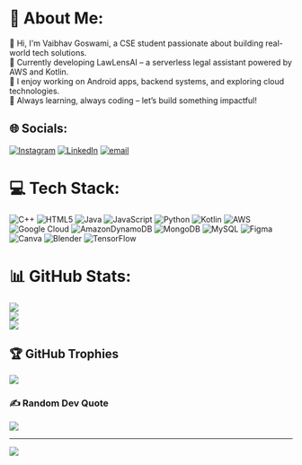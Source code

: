 # 💫 About Me:
👋 Hi, I'm Vaibhav Goswami, a CSE student passionate about building real-world tech solutions.  <br>📱 Currently developing LawLensAI – a serverless legal assistant powered by AWS and Kotlin.  <br>🚀 I enjoy working on Android apps, backend systems, and exploring cloud technologies.  <br>🌱 Always learning, always coding – let’s build something impactful!<br>


## 🌐 Socials:
[![Instagram](https://img.shields.io/badge/Instagram-%23E4405F.svg?logo=Instagram&logoColor=white)](https://instagram.com/14o9_vaibhav.gsmi) [![LinkedIn](https://img.shields.io/badge/LinkedIn-%230077B5.svg?logo=linkedin&logoColor=white)](https://linkedin.com/in/in/mist-vaibhav-goswami) [![email](https://img.shields.io/badge/Email-D14836?logo=gmail&logoColor=white)](mailto:vaibhavgoswami5002.14@gmail.com) 

# 💻 Tech Stack:
![C++](https://img.shields.io/badge/c++-%2300599C.svg?style=flat&logo=c%2B%2B&logoColor=white) ![HTML5](https://img.shields.io/badge/html5-%23E34F26.svg?style=flat&logo=html5&logoColor=white) ![Java](https://img.shields.io/badge/java-%23ED8B00.svg?style=flat&logo=openjdk&logoColor=white) ![JavaScript](https://img.shields.io/badge/javascript-%23323330.svg?style=flat&logo=javascript&logoColor=%23F7DF1E) ![Python](https://img.shields.io/badge/python-3670A0?style=flat&logo=python&logoColor=ffdd54) ![Kotlin](https://img.shields.io/badge/kotlin-%237F52FF.svg?style=flat&logo=kotlin&logoColor=white) ![AWS](https://img.shields.io/badge/AWS-%23FF9900.svg?style=flat&logo=amazon-aws&logoColor=white) ![Google Cloud](https://img.shields.io/badge/GoogleCloud-%234285F4.svg?style=flat&logo=google-cloud&logoColor=white) ![AmazonDynamoDB](https://img.shields.io/badge/Amazon%20DynamoDB-4053D6?style=flat&logo=Amazon%20DynamoDB&logoColor=white) ![MongoDB](https://img.shields.io/badge/MongoDB-%234ea94b.svg?style=flat&logo=mongodb&logoColor=white) ![MySQL](https://img.shields.io/badge/mysql-4479A1.svg?style=flat&logo=mysql&logoColor=white) ![Figma](https://img.shields.io/badge/figma-%23F24E1E.svg?style=flat&logo=figma&logoColor=white) ![Canva](https://img.shields.io/badge/Canva-%2300C4CC.svg?style=flat&logo=Canva&logoColor=white) ![Blender](https://img.shields.io/badge/blender-%23F5792A.svg?style=flat&logo=blender&logoColor=white) ![TensorFlow](https://img.shields.io/badge/TensorFlow-%23FF6F00.svg?style=flat&logo=TensorFlow&logoColor=white)
# 📊 GitHub Stats:
![](https://github-readme-stats.vercel.app/api?username=vaibhavgoswami14o9&theme=midnight-purple&hide_border=false&include_all_commits=false&count_private=false)<br/>
![](https://nirzak-streak-stats.vercel.app/?user=vaibhavgoswami14o9&theme=midnight-purple&hide_border=false)<br/>
![](https://github-readme-stats.vercel.app/api/top-langs/?username=vaibhavgoswami14o9&theme=midnight-purple&hide_border=false&include_all_commits=false&count_private=false&layout=compact)

## 🏆 GitHub Trophies
![](https://github-profile-trophy.vercel.app/?username=vaibhavgoswami14o9&theme=radical&no-frame=false&no-bg=false&margin-w=4)

### ✍️ Random Dev Quote
![](https://quotes-github-readme.vercel.app/api?type=horizontal&theme=radical)

---
[![](https://visitcount.itsvg.in/api?id=vaibhavgoswami14o9&icon=10&color=13)](https://visitcount.itsvg.in)
